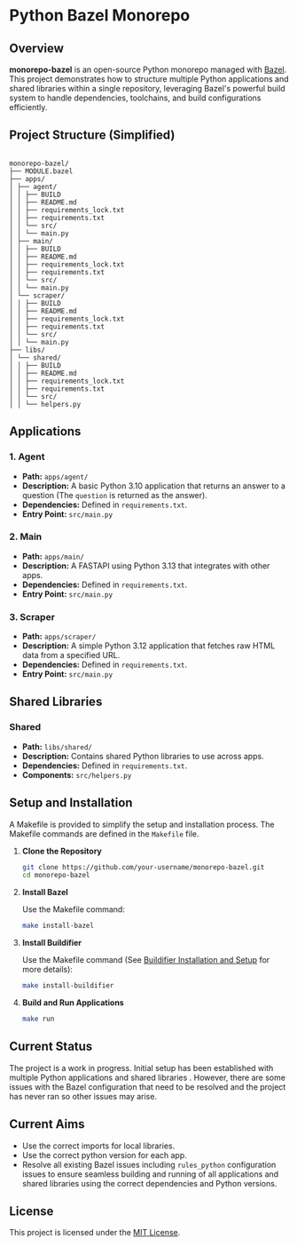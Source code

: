 # Python Bazel Monorepo

## Overview

**monorepo-bazel** is an open-source Python monorepo managed with [Bazel](https://bazel.build/). This project demonstrates how to structure multiple Python applications and shared libraries within a single repository, leveraging Bazel's powerful build system to handle dependencies, toolchains, and build configurations efficiently.

## Project Structure (Simplified)

```

monorepo-bazel/
├── MODULE.bazel
├── apps/
│ ├── agent/
│ │ ├── BUILD
│ │ ├── README.md
│ │ ├── requirements_lock.txt
│ │ ├── requirements.txt
│ │ └── src/
│ │ └── main.py
│ ├── main/
│ │ ├── BUILD
│ │ ├── README.md
│ │ ├── requirements_lock.txt
│ │ ├── requirements.txt
│ │ └── src/
│ │ └── main.py
│ └── scraper/
│ │ ├── BUILD
│ │ ├── README.md
│ │ ├── requirements_lock.txt
│ │ ├── requirements.txt
│ │ └── src/
│ │ └── main.py
├── libs/
│ └── shared/
│ │ ├── BUILD
│ │ ├── README.md
│ │ ├── requirements_lock.txt
│ │ ├── requirements.txt
│ │ └── src/
│ │ └── helpers.py

```

## Applications

### 1. Agent

- **Path:** `apps/agent/`
- **Description:** A basic Python 3.10 application that returns an answer to a question (The `question` is returned as the answer).
- **Dependencies:** Defined in `requirements.txt`.
- **Entry Point:** `src/main.py`

### 2. Main

- **Path:** `apps/main/`
- **Description:** A FASTAPI using Python 3.13 that integrates with other apps.
- **Dependencies:** Defined in `requirements.txt`.
- **Entry Point:** `src/main.py`

### 3. Scraper

- **Path:** `apps/scraper/`
- **Description:** A simple Python 3.12 application that fetches raw HTML data from a specified URL.
- **Dependencies:** Defined in `requirements.txt`.
- **Entry Point:** `src/main.py`

## Shared Libraries

### Shared

- **Path:** `libs/shared/`
- **Description:** Contains shared Python libraries to use across apps.
- **Dependencies:** Defined in `requirements.txt`.
- **Components:** `src/helpers.py`

## Setup and Installation

A Makefile is provided to simplify the setup and installation process. The Makefile commands are defined in the `Makefile` file.

1. **Clone the Repository**

   ```bash
   git clone https://github.com/your-username/monorepo-bazel.git
   cd monorepo-bazel
   ```

2. **Install Bazel**

   Use the Makefile command:

   ```bash
   make install-bazel
   ```

3. **Install Buildifier**

   Use the Makefile command (See [Buildifier Installation and Setup](docs/buildifier/BUILDIFIER_INSTALATION_AND_SETUP.md) for more details):

   ```bash
   make install-buildifier
   ```

4. **Build and Run Applications**

   ```bash
   make run
   ```

## Current Status

The project is a work in progress. Initial setup has been established with multiple Python applications and shared libraries . However, there are some issues with the Bazel configuration that need to be resolved and the project has never ran so other issues may arise.

## Current Aims

- Use the correct imports for local libraries.
- Use the correct python version for each app.
- Resolve all existing Bazel issues including `rules_python` configuration issues to ensure seamless building and running of all applications and shared libraries using the correct dependencies and Python versions.

## License

This project is licensed under the [MIT License](docs/mit-license/LICENSE).

